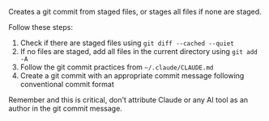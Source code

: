 Creates a git commit from staged files, or stages all files if none are staged.

Follow these steps:

1. Check if there are staged files using `git diff --cached --quiet`
2. If no files are staged, add all files in the current directory using `git add -A`
3. Follow the git commit practices from `~/.claude/CLAUDE.md`
4. Create a git commit with an appropriate commit message following conventional commit format

Remember and this is critical, don't attribute Claude or any AI tool as an author in the git commit message.
